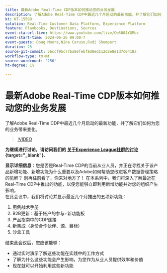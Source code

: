 ```yaml
---
title: 最新Adobe Real-Time CDP版本如何推动您的业务发展
description: 了解Adobe Real-Time CDP中最近几个月启动的最新功能，并了解它们如何为您的业务带来变化。
kt: KT-15598
solution: Real-Time Customer Data Platform, Experience Platform
feature: Playbooks, Destinations, Sources
event-cta-url-live: https://www.youtube.com/live/Cw5004YGMbc
event-start-time: 2024-06-26 09:00-7
event-guests: Doug Moore,Nina Caruso,Rudi Shumpert
duration: 25
source-git-commit: 56ccf95c77ba8efebf8d8ed112d2e8e1d7c0418a
workflow-type: tm+mt
source-wordcount: '256'
ht-degree: 1%

---
```


# 最新Adobe Real-Time CDP版本如何推动您的业务发展

了解Adobe Real-Time CDP中最近几个月启动的最新功能，并了解它们如何为您的业务带来变化。

>[!VIDEO](https://video.tv.adobe.com/v/3430515/?quality=12&learn=on)

**为继续进行讨论，请访问我们的 [关于Experience League社群的讨论](https://experienceleaguecommunities.adobe.com/t5/real-time-customer-data-platform/experience-league-live-post-session-discussion-how-the-latest/m-p/685150#M67){target="_blank"}.**

**显示详细信息**：您是否是Real-Time CDP的当前从业人员，并正在寻找关于该产品新增功能、新增功能为什么重要以及Adobe如何帮助您改进客户数据管理策略的见解？ 别再往前看了，你来对地方了！ 在本系列中，我们将深入了解最近在Real-Time CDP中推出的功能，以便您能够立即利用新增功能并对您的组织产生影响。\
在此会议中，我们将讨论并显示最近几个月推出的五项新功能：

1. 用例战术手册
1. B2B更新：基于帐户的参与+新功能板
1. 产品指南中的CDP连接
1. 新集成（身份合作伙伴、源、目标）
1. 沙盒工具

结束此会议后，您应该能够：

* 通过实时演示了解这些功能在实践中的工作方式
* 了解为什么这些功能会产生影响，为您作为从业人员提供效率和价值
* 现在就可以开始利用这些新功能